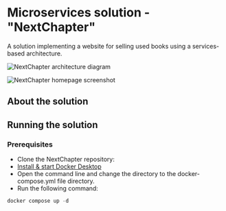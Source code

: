 # Microservices solution - "NextChapter"

A solution implementing a website for selling used books using a services-based architecture.

![NextChapter architecture diagram](resources/nextchapter_architecture.png)

![NextChapter homepage screenshot](resources/nextchapter_homepage.png)

## About the solution


## Running the solution

### Prerequisites

- Clone the NextChapter repository: 
- [Install & start Docker Desktop](https://docs.docker.com/engine/install/)
- Open the command line and change the directory to the docker-compose.yml file directory.
- Run the following command:
```powershell
docker compose up -d
```

